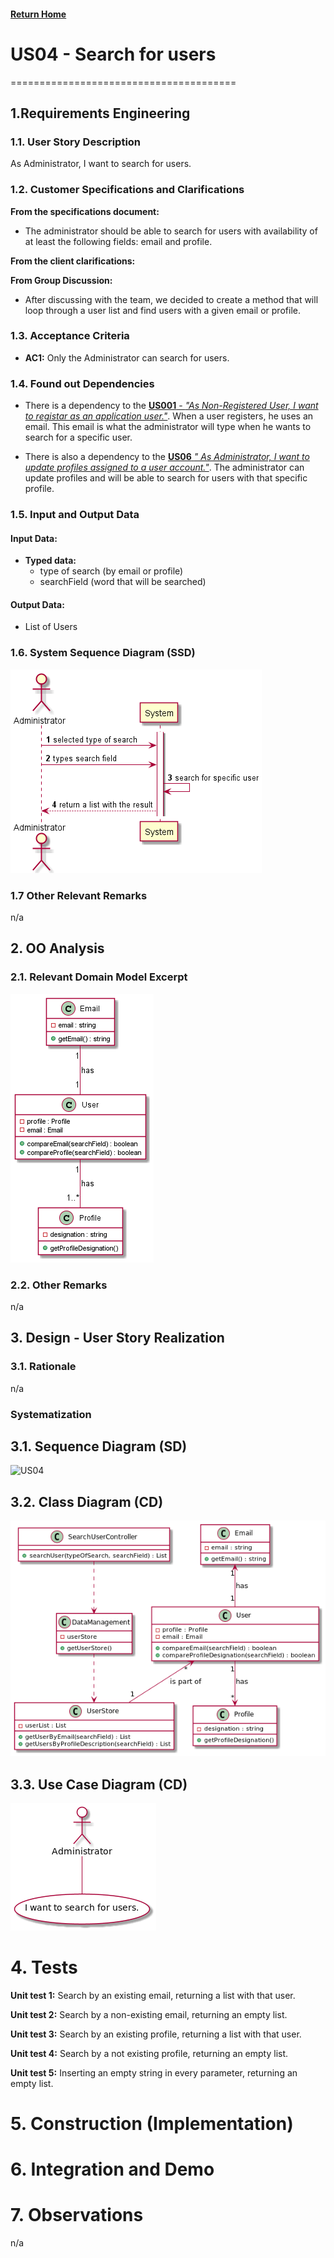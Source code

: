 #### [Return Home](/docs/README.md)
# US04 - Search for users
=======================================


## **1.Requirements Engineering**

### **1.1. User Story Description**

As Administrator, I want to search for users.

### **1.2. Customer Specifications and Clarifications** 
    
**From the specifications document:**

- The administrator should be able to search for users with availability of at least the following fields: email and profile.

**From the client clarifications:**
    

**From Group Discussion:**
- After discussing with the team, we decided to create a method that will loop through a user list and find users with a given email or profile.
    

### **1.3. Acceptance Criteria**

* **AC1:** Only the Administrator can search for users.

### **1.4. Found out Dependencies**

* There is a dependency to the [**US001** - *"As Non-Registered User, I want to registar as an application user."*](/docs/sprint-A/US001). When a user registers, he uses an email. This email is what the administrator will type when he wants to search for a specific user.

* There is also a dependency to the [**US06**  *" As Administrator, I want to update profiles assigned to a user account."*](/docs/sprint-A/US06). The administrator can update profiles and will be able to search for users with that specific profile.



### **1.5. Input and Output Data**

#### **Input Data:**

* **Typed data:**
  - type of search (by email or profile)
  - searchField (word that will be searched)
   
#### **Output Data:**

- List of Users


### **1.6. System Sequence Diagram (SSD)**

![US04](./system-sequence-diagram/SSD.png)

### 1.7 Other Relevant Remarks
n/a



## 2. OO Analysis

### 2.1. Relevant Domain Model Excerpt 

![US04](./domain-model/modelDomain.png)

### 2.2. Other Remarks
n/a

## 3. Design - User Story Realization 

### 3.1. Rationale

n/a


### Systematization ##

## 3.1. Sequence Diagram (SD)

![US04](./us-sequence-diagram/SD.png)

## 3.2. Class Diagram (CD)
![US04](./class-diagram/CD.png)

## 3.3. Use Case Diagram (CD)
![US04](./use-case-diagram/uc.png)

# 4. Tests
**Unit test 1:** Search by an existing email, returning a list with that user.

**Unit test 2:** Search by a non-existing email, returning an empty list.

**Unit test 3:** Search by an existing profile, returning a list with that user.

**Unit test 4:** Search by a not existing profile, returning an empty list.

**Unit test 5:** Inserting an empty string in every parameter, returning an empty list.


# 5. Construction (Implementation)

# 6. Integration and Demo

# 7. Observations

n/a

